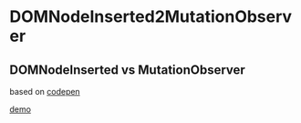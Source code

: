 # DOMNodeInserted2MutationObserver

## DOMNodeInserted vs MutationObserver

based on [codepen](https://codepen.io/awestmoreland/pen/qrOVpm)

[demo](https://antirek.github.io/DOMNodeInserted2MutationObserver/)

